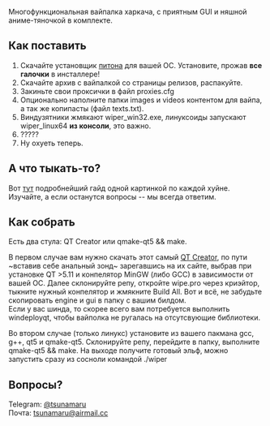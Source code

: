 Многофункциональная вайпалка харкача, с приятным GUI и няшной аниме-тяночкой в комплекте.  

## Как поставить
1. Скачайте установщик [питона](https://python.org) для вашей ОС. Установите, прожав **все галочки** в инсталлере!  
2. Скачайте архив с вайпалкой со страницы релизов, распакуйте.  
3. Закиньте свои проксички в файл proxies.cfg  
4. Опционально наполните папки images и videos контентом для вайпа, а так же копипасты (файл texts.txt).  
5. Виндузятники жмякают wiper_win32.exe, линуксоиды запускают wiper_linux64 **из консоли**, это важно.  
6. ?????  
7. Ну охуеть теперь.  

## А что тыкать-то?
Вот [тут](https://i.imgur.com/YaxubS2.jpg) подробнейший гайд одной картинкой по каждой хуйне. Изучайте, а если останутся вопросы -- мы всегда ответим.  

## Как собрать
Есть два стула: QT Creator или qmake-qt5 && make.  

В первом случае вам нужно скачать этот самый [QT Creator](https://www.qt.io/), по пути ~вставив себе анальный зонд~ зарегавшись на их сайте, выбрав при установке QT >5.11 и конпелятор MinGW (либо GCC) в зависимости от вашей ОС. Далее склонируйте репу, откройте wipe.pro через криэйтор, тыкните нужный конпелятор и жмякните Build All. Вот и всё, не забудьте скопировать engine и gui в папку с вашим билдом.  
Если у вас шинда, то скорее всего вам потребуется выполнить windeployqt, чтобы вайполка не ругалась на отсутсвующие библиотеки.   

Во втором случае (только линукс) установите из вашего пакмана gcc, g++, qt5 и qmake-qt5. Склонируйте репу, перейдите в папку, выполните qmake-qt5 && make. На выходе получите готовый эльф, можно запустить сразу из сосноли командой ./wiper  

## Вопросы?
Telegram: [@tsunamaru](https://t.me/tsunamaru)  
Почта: tsunamaru@airmail.cc  